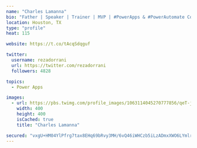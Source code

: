 ```yaml
---
name: "Charles Lamanna"
bio: "Father | Speaker | Trainer | MVP | #PowerApps & #PowerAutomate Community Super User | YouTuber Right-pointing triangle http://youtube.com/c/rezadorrani | Learn - Share - Clockwise rightwards and leftwards open circle arrows"
location: Houston, TX
type: "profile"
heat: 115

website: https://t.co/tAcqSdqguf

twitter:
  username: rezadorrani
  url: https://twitter.com/rezadorrani
  followers: 4828

topics:
  - Power Apps

images:
  - url: https://pbs.twimg.com/profile_images/1063114045270777856/qeT-jpWr_400x400.jpg
    width: 400
    height: 400
    isCached: true
    title: "Charles Lamanna"

secured: "vxgU+HM04YlPfrg7tax8EHq69bRvy3MH/6vQ46iWHCzb5iLzADmxXWO6LYmlroDsaudPxC4gsoe24MRLYb0SNQKSVqhCWogWumECpjYhAhsl+/8gc3GNywKFdXWtTT0q2GT/XEJfY3AIwcQfYHGQb+jjOyxToAx0ttnWhhjbbktnIy0FX3PHhoSbrfoIOnoAtRFWnWg46gFdM7u1NDHZJzem8HE74s6pUggNCYXkQR1CEptq0nlY7fI9ln144kg24l0xXzfxk1leutTC+LD309m64OW8yyrpnD6uz606D/2aM7G1ssmDhFyUVQugtWF96Jh/025RvjnGY6+pusfjDZf0tU6AE7wFqwY0r07rUjua/0wsdZFv3PmMYw2iPwhbhKPTZ6bk4BfBKj+mhvrxdQ8Q/KToG2RcXcwy86Cr5sQ=;ET/GDBNaASNg5CteDt5Pxw=="
---
```


